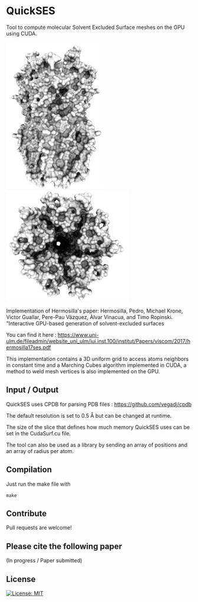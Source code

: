 # QuickSES

Tool to compute molecular Solvent Excluded Surface meshes on the GPU using CUDA.

<img src="Images/SES_3eam0.15_2.JPG" height="400" /> <img src="Images/SES_3eam0.15.JPG" height="300" />


Implementation of Hermosilla's paper: Hermosilla, Pedro, Michael Krone, Victor Guallar, Pere-Pau Vázquez, Àlvar Vinacua, and Timo Ropinski. "Interactive GPU-based generation of solvent-excluded surfaces

You can find it here : https://www.uni-ulm.de/fileadmin/website_uni_ulm/iui.inst.100/institut/Papers/viscom/2017/hermosilla17ses.pdf

This implementation contains a 3D uniform grid to access atoms neighbors in constant time and a Marching Cubes algorithm implemented in CUDA, a method to weld mesh vertices is also implemented on the GPU.

## Input / Output

QuickSES uses CPDB for parsing PDB files : https://github.com/vegadj/cpdb

The default resolution is set to 0.5 Å but can be changed at runtime.

The size of the slice that defines how much memory QuickSES uses can be set in the CudaSurf.cu file.

The tool can also be used as a library by sending an array of positions and an array of radius per atom.

## Compilation

Just run the make file with 

```console
make
```

## Contribute

Pull requests are welcome!

## Please cite the following paper

(In progress / Paper submitted)

## License

[![License: MIT](https://img.shields.io/badge/License-MIT-yellow.svg)](https://opensource.org/licenses/MIT)
